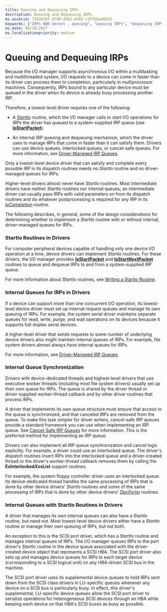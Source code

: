 ```yaml
---
title: Queuing and Dequeuing IRPs
description: Queuing and Dequeuing IRPs
ms.assetid: 736107bf-4790-4562-8785-c37fbbed03d3
keywords: ["IRPs WDK kernel , queuing", "queuing IRPs", "dequeuing IRPs", "multiple I/O request handling WDK kernel", "internal IRP queues WDK kernel", "synchronization WDK IRPs", "starting I/O operations", "I/O WDK kernel , operation starting", "StartIo routines", "cancel-safe IRP queues WDK kernel"]
ms.date: 06/16/2017
ms.localizationpriority: medium
---
```


# Queuing and Dequeuing IRPs





Because the I/O manager supports asynchronous I/O within a multitasking and multithreaded system, I/O requests to a device can come in faster than its driver can process them to completion, particularly in multiprocessor machines. Consequently, IRPs bound to any particular device must be queued in the driver when its device is already busy processing another IRP.

Therefore, a lowest-level driver requires one of the following:

-   A [*StartIo*](https://docs.microsoft.com/windows-hardware/drivers/ddi/wdm/nc-wdm-driver_startio) routine, which the I/O manager calls to start I/O operations for IRPs the driver has queued to a system-supplied IRP queue (see [**IoStartPacket**](https://docs.microsoft.com/windows-hardware/drivers/ddi/ntifs/nf-ntifs-iostartpacket)).

-   An internal IRP queuing and dequeuing mechanism, which the driver uses to manage IRPs that come in faster than it can satisfy them. Drivers can use device queues, interlocked queues, or cancel-safe queues. For more information, see [Driver-Managed IRP Queues](driver-managed-irp-queues.md).

Only a lowest-level device driver that can satisfy and complete every possible IRP in its dispatch routines needs no *StartIo* routine and no driver-managed queues for IRPs.

Higher-level drivers almost never have *StartIo* routines. Most intermediate drivers have neither *StartIo* routines nor internal queues; an intermediate driver can usually pass IRPs with valid parameters on from its dispatch routines and do whatever postprocessing is required for any IRP in its [*IoCompletion*](https://docs.microsoft.com/windows-hardware/drivers/ddi/wdm/nc-wdm-io_completion_routine) routine.

The following describes, in general, some of the design considerations for determining whether to implement a *StartIo* routine with or without internal, driver-managed queues for IRPs.

### StartIo Routines in Drivers

For computer peripheral devices capable of handling only one device I/O operation at a time, device drivers can implement *StartIo* routines. For these drivers, the I/O manager provides [**IoStartPacket**](https://docs.microsoft.com/windows-hardware/drivers/ddi/ntifs/nf-ntifs-iostartpacket) and [**IoStartNextPacket**](https://docs.microsoft.com/windows-hardware/drivers/ddi/ntifs/nf-ntifs-iostartnextpacket) routines to queue and dequeue IRPs to and from a system-supplied IRP queue.

For more information about *StartIo* routines, see [Writing a StartIo Routine](writing-a-startio-routine.md).

### Internal Queues for IRPs in Drivers

If a device can support more than one concurrent I/O operation, its lowest-level device driver must set up internal request queues and manage its own queuing of IRPs. For example, the system serial driver maintains separate queues for read, write, purge, and wait operations on its devices because it supports full-duplex serial devices.

A higher-level driver that sends requests to some number of underlying device drivers also might maintain internal queues of IRPs. For example, file system drivers almost always have internal queues for IRPs.

For more information, see [Driver-Managed IRP Queues](driver-managed-irp-queues.md).

### Internal Queue Synchronization

Drivers with device-dedicated threads and highest-level drivers that use executive worker threads (including most file system drivers) usually set up their own queue for IRPs. The queue is shared by the driver thread or driver-supplied worker-thread callback and by other driver routines that process IRPs.

A driver that implements its own queue structure must ensure that access to the queue is synchronized, and that canceled IRPs are removed from the queue. To make this task simpler for driver writers, cancel-safe IRP queues provide a standard framework you can use when implementing an IRP queue. See [Cancel-Safe IRP Queues](cancel-safe-irp-queues.md) for more information. This is the preferred method for implementing an IRP queue.

Drivers can also implement all IRP queue synchronization and cancel logic explicitly. For example, a driver could use an interlocked queue. The driver's dispatch routines insert IRPs into the interlocked queue and a driver-created thread or the driver's worker-thread callback removes them by calling the **ExInterlocked*Xxx*List** support routines.

For example, the system floppy controller driver uses an interlocked queue. Its device-dedicated thread handles the same processing of IRPs that is done by other device drivers' *StartIo* routines and some of the same processing of IRPs that is done by other device drivers' [*DpcForIsr*](https://docs.microsoft.com/windows-hardware/drivers/ddi/wdm/nc-wdm-io_dpc_routine) routines.

### Internal Queues with StartIo Routines in Drivers

A driver that manages its own internal queues can also have a *StartIo* routine, but need not. Most lowest-level device drivers either have a *StartIo* routine or manage their own queuing of IRPs, but not both.

An exception to this is the SCSI port driver, which has a *StartIo* routine and manages internal queues of IRPs. The I/O manager queues IRPs to the port driver's *StartIo* routine in the device queue associated with the driver-created device object that represents a SCSI HBA. The SCSI port driver also sets up and manages device queues for IRPs to each target device (corresponding to a SCSI logical unit) on any HBA-driven SCSI bus in the machine.

The SCSI port driver uses its supplemental device queues to hold IRPs sent down from the SCSI class drivers in LU-specific queues whenever any device on a SCSI bus is particularly busy. In effect, this driver's supplemental, LU-specific device queues allow the SCSI port driver to serialize operations for heterogeneous SCSI devices through an HBA while keeping each device on that HBA's SCSI buses as busy as possible.

 

 





